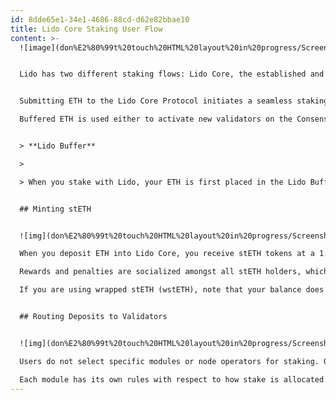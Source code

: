```yaml
---
id: 8dde65e1-34e1-4686-88cd-d62e82bbae10
title: Lido Core Staking User Flow
content: >-
  ![image](don%E2%80%99t%20touch%20HTML%20layout%20in%20progress/Screenshot_2025-10-22_at_5.32.45_PM.png)


  Lido has two different staking flows: Lido Core, the established and widely recognized staking flow, and stVaults, a cutting-edge staking primitive introduced in Lido V3.


  Submitting ETH to the Lido Core Protocol initiates a seamless staking process. Deposited ETH is gathered in the **Lido Buffer**, and in return, you immediately receive stETH tokens.

  Buffered ETH is used either to activate new validators on the Consensus Layer, depending on staking demand, or to fulfill stETH-to-ETH withdrawal requests, ensuring efficient liquidity management.


  > **Lido Buffer**  

  >

  > When you stake with Lido, your ETH is first placed in the Lido Buffer, the ETH balance of the Lido stETH token contract. The buffer gathers deposits until there’s enough ETH to activate new validators in 32 ETH increments, and then deposits this ETH to the Beacon Chain, taking into account gas costs and staking efficiency. This process is secured and effected by the Deposit Security Module. The buffer also enhances liquidity for stETH redemptions. If users want to exit their stETH positions, the buffer prioritizes fulfilling these requests, minimizing the need to exit validators and avoiding delays associated with validator withdrawal periods. 


  ## Minting stETH


  ![img](don%E2%80%99t%20touch%20HTML%20layout%20in%20progress/Screenshot_2025-06-02_at_10.28.55_AM.png)

  When you deposit ETH into Lido Core, you receive stETH tokens at a 1:1 ratio. These tokens represent your share of the staked ETH, including rewards earned and penalties incurred. As an ERC-20 token, stETH is fully transferable and can be used across DeFi, maintaining liquidity while your assets remain staked.

  Rewards and penalties are socialized amongst all stETH holders, which means that all stETH is fungible. From the moment stETH is minted, you start accruing rewards and are exposed to potential penalties. You can track your rewards by entering your wallet address [here](https://stake.lido.fi/rewards).

  If you are using wrapped stETH (wstETH), note that your balance does not change with each rebase. Instead, the value of wstETH increases over time to reflect accrued rewards


  ## Routing Deposits to Validators


  ![img](don%E2%80%99t%20touch%20HTML%20layout%20in%20progress/Screenshot_2025-06-02_at_10.29.00_AM.png)

  Users do not select specific modules or node operators for staking. Once the Lido Buffer accumulates enough ETH, the Staking Router automatically allocates it to validators. The router distributes ETH across the connected staking modules — Curated Registry Module, Community Staking Module (CSM), and Simple Distributed Validator Technology (SimpleDVT) — following the programmatic allocation rules defined within the Lido smart contracts.

  Each module has its own rules with respect to how stake is allocated to depositable validators, for more information, check out the detailed explanations in the Node Operator Portal for each module: [Curated Module](https://operatorportal.lido.fi/modules/curated-module), [Simple DVT Module](https://operatorportal.lido.fi/modules/simple-dvt-module), [Community Staking Module](https://operatorportal.lido.fi/modules/community-staking-module). Deposited ETH is then locked in Ethereum’s staking deposit contract on the Execution Layer and credited to the corresponding validators on the Consensus Layer, enabling them to secure the network.
---
```

